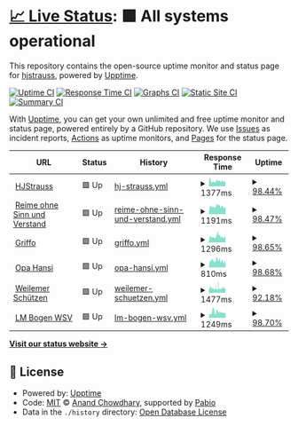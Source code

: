 # [📈 Live Status](https://hjstrauss.github.io/MonitorMySites): <!--live status--> **🟩 All systems operational**

This repository contains the open-source uptime monitor and status page for [hjstrauss](https://hjstrauss.github.io/MonitorMySites), powered by [Upptime](https://github.com/upptime/upptime).

[![Uptime CI](https://github.com/hjstrauss/MonitorMySites/workflows/Uptime%20CI/badge.svg)](https://github.com/hjstrauss/MonitorMySites/actions?query=workflow%3A%22Uptime+CI%22)
[![Response Time CI](https://github.com/hjstrauss/MonitorMySites/workflows/Response%20Time%20CI/badge.svg)](https://github.com/hjstrauss/MonitorMySites/actions?query=workflow%3A%22Response+Time+CI%22)
[![Graphs CI](https://github.com/hjstrauss/MonitorMySites/workflows/Graphs%20CI/badge.svg)](https://github.com/hjstrauss/MonitorMySites/actions?query=workflow%3A%22Graphs+CI%22)
[![Static Site CI](https://github.com/hjstrauss/MonitorMySites/workflows/Static%20Site%20CI/badge.svg)](https://github.com/hjstrauss/MonitorMySites/actions?query=workflow%3A%22Static+Site+CI%22)
[![Summary CI](https://github.com/hjstrauss/MonitorMySites/workflows/Summary%20CI/badge.svg)](https://github.com/hjstrauss/MonitorMySites/actions?query=workflow%3A%22Summary+CI%22)

With [Upptime](https://upptime.js.org), you can get your own unlimited and free uptime monitor and status page, powered entirely by a GitHub repository. We use [Issues](https://github.com/hjstrauss/MonitorMySites/issues) as incident reports, [Actions](https://github.com/hjstrauss/MonitorMySites/actions) as uptime monitors, and [Pages](https://hjstrauss.github.io/MonitorMySites) for the status page.

<!--start: status pages-->
<!-- This summary is generated by Upptime (https://github.com/upptime/upptime) -->
<!-- Do not edit this manually, your changes will be overwritten -->
<!-- prettier-ignore -->
| URL | Status | History | Response Time | Uptime |
| --- | ------ | ------- | ------------- | ------ |
| <img alt="" src="https://icons.duckduckgo.com/ip3/www.hjstrauss.de.ico" height="13"> [HJStrauss](https://www.hjstrauss.de) | 🟩 Up | [hj-strauss.yml](https://github.com/hjstrauss/MonitorMySites/commits/HEAD/history/hj-strauss.yml) | <details><summary><img alt="Response time graph" src="./graphs/hj-strauss/response-time-week.png" height="20"> 1377ms</summary><br><a href="https://hjstrauss.github.io/MonitorMySites/history/hj-strauss"><img alt="Response time 1585" src="https://img.shields.io/endpoint?url=https%3A%2F%2Fraw.githubusercontent.com%2Fhjstrauss%2FMonitorMySites%2FHEAD%2Fapi%2Fhj-strauss%2Fresponse-time.json"></a><br><a href="https://hjstrauss.github.io/MonitorMySites/history/hj-strauss"><img alt="24-hour response time 1314" src="https://img.shields.io/endpoint?url=https%3A%2F%2Fraw.githubusercontent.com%2Fhjstrauss%2FMonitorMySites%2FHEAD%2Fapi%2Fhj-strauss%2Fresponse-time-day.json"></a><br><a href="https://hjstrauss.github.io/MonitorMySites/history/hj-strauss"><img alt="7-day response time 1377" src="https://img.shields.io/endpoint?url=https%3A%2F%2Fraw.githubusercontent.com%2Fhjstrauss%2FMonitorMySites%2FHEAD%2Fapi%2Fhj-strauss%2Fresponse-time-week.json"></a><br><a href="https://hjstrauss.github.io/MonitorMySites/history/hj-strauss"><img alt="30-day response time 1529" src="https://img.shields.io/endpoint?url=https%3A%2F%2Fraw.githubusercontent.com%2Fhjstrauss%2FMonitorMySites%2FHEAD%2Fapi%2Fhj-strauss%2Fresponse-time-month.json"></a><br><a href="https://hjstrauss.github.io/MonitorMySites/history/hj-strauss"><img alt="1-year response time 1613" src="https://img.shields.io/endpoint?url=https%3A%2F%2Fraw.githubusercontent.com%2Fhjstrauss%2FMonitorMySites%2FHEAD%2Fapi%2Fhj-strauss%2Fresponse-time-year.json"></a></details> | <details><summary><a href="https://hjstrauss.github.io/MonitorMySites/history/hj-strauss">98.44%</a></summary><a href="https://hjstrauss.github.io/MonitorMySites/history/hj-strauss"><img alt="All-time uptime 98.81%" src="https://img.shields.io/endpoint?url=https%3A%2F%2Fraw.githubusercontent.com%2Fhjstrauss%2FMonitorMySites%2FHEAD%2Fapi%2Fhj-strauss%2Fuptime.json"></a><br><a href="https://hjstrauss.github.io/MonitorMySites/history/hj-strauss"><img alt="24-hour uptime 98.73%" src="https://img.shields.io/endpoint?url=https%3A%2F%2Fraw.githubusercontent.com%2Fhjstrauss%2FMonitorMySites%2FHEAD%2Fapi%2Fhj-strauss%2Fuptime-day.json"></a><br><a href="https://hjstrauss.github.io/MonitorMySites/history/hj-strauss"><img alt="7-day uptime 98.44%" src="https://img.shields.io/endpoint?url=https%3A%2F%2Fraw.githubusercontent.com%2Fhjstrauss%2FMonitorMySites%2FHEAD%2Fapi%2Fhj-strauss%2Fuptime-week.json"></a><br><a href="https://hjstrauss.github.io/MonitorMySites/history/hj-strauss"><img alt="30-day uptime 92.95%" src="https://img.shields.io/endpoint?url=https%3A%2F%2Fraw.githubusercontent.com%2Fhjstrauss%2FMonitorMySites%2FHEAD%2Fapi%2Fhj-strauss%2Fuptime-month.json"></a><br><a href="https://hjstrauss.github.io/MonitorMySites/history/hj-strauss"><img alt="1-year uptime 98.02%" src="https://img.shields.io/endpoint?url=https%3A%2F%2Fraw.githubusercontent.com%2Fhjstrauss%2FMonitorMySites%2FHEAD%2Fapi%2Fhj-strauss%2Fuptime-year.json"></a></details>
| <img alt="" src="https://icons.duckduckgo.com/ip3/www.reimeohnesinnundverstand.de.ico" height="13"> [Reime ohne Sinn und Verstand](https://www.reimeohnesinnundverstand.de) | 🟩 Up | [reime-ohne-sinn-und-verstand.yml](https://github.com/hjstrauss/MonitorMySites/commits/HEAD/history/reime-ohne-sinn-und-verstand.yml) | <details><summary><img alt="Response time graph" src="./graphs/reime-ohne-sinn-und-verstand/response-time-week.png" height="20"> 1191ms</summary><br><a href="https://hjstrauss.github.io/MonitorMySites/history/reime-ohne-sinn-und-verstand"><img alt="Response time 1874" src="https://img.shields.io/endpoint?url=https%3A%2F%2Fraw.githubusercontent.com%2Fhjstrauss%2FMonitorMySites%2FHEAD%2Fapi%2Freime-ohne-sinn-und-verstand%2Fresponse-time.json"></a><br><a href="https://hjstrauss.github.io/MonitorMySites/history/reime-ohne-sinn-und-verstand"><img alt="24-hour response time 1114" src="https://img.shields.io/endpoint?url=https%3A%2F%2Fraw.githubusercontent.com%2Fhjstrauss%2FMonitorMySites%2FHEAD%2Fapi%2Freime-ohne-sinn-und-verstand%2Fresponse-time-day.json"></a><br><a href="https://hjstrauss.github.io/MonitorMySites/history/reime-ohne-sinn-und-verstand"><img alt="7-day response time 1191" src="https://img.shields.io/endpoint?url=https%3A%2F%2Fraw.githubusercontent.com%2Fhjstrauss%2FMonitorMySites%2FHEAD%2Fapi%2Freime-ohne-sinn-und-verstand%2Fresponse-time-week.json"></a><br><a href="https://hjstrauss.github.io/MonitorMySites/history/reime-ohne-sinn-und-verstand"><img alt="30-day response time 1301" src="https://img.shields.io/endpoint?url=https%3A%2F%2Fraw.githubusercontent.com%2Fhjstrauss%2FMonitorMySites%2FHEAD%2Fapi%2Freime-ohne-sinn-und-verstand%2Fresponse-time-month.json"></a><br><a href="https://hjstrauss.github.io/MonitorMySites/history/reime-ohne-sinn-und-verstand"><img alt="1-year response time 1908" src="https://img.shields.io/endpoint?url=https%3A%2F%2Fraw.githubusercontent.com%2Fhjstrauss%2FMonitorMySites%2FHEAD%2Fapi%2Freime-ohne-sinn-und-verstand%2Fresponse-time-year.json"></a></details> | <details><summary><a href="https://hjstrauss.github.io/MonitorMySites/history/reime-ohne-sinn-und-verstand">98.47%</a></summary><a href="https://hjstrauss.github.io/MonitorMySites/history/reime-ohne-sinn-und-verstand"><img alt="All-time uptime 98.80%" src="https://img.shields.io/endpoint?url=https%3A%2F%2Fraw.githubusercontent.com%2Fhjstrauss%2FMonitorMySites%2FHEAD%2Fapi%2Freime-ohne-sinn-und-verstand%2Fuptime.json"></a><br><a href="https://hjstrauss.github.io/MonitorMySites/history/reime-ohne-sinn-und-verstand"><img alt="24-hour uptime 98.77%" src="https://img.shields.io/endpoint?url=https%3A%2F%2Fraw.githubusercontent.com%2Fhjstrauss%2FMonitorMySites%2FHEAD%2Fapi%2Freime-ohne-sinn-und-verstand%2Fuptime-day.json"></a><br><a href="https://hjstrauss.github.io/MonitorMySites/history/reime-ohne-sinn-und-verstand"><img alt="7-day uptime 98.47%" src="https://img.shields.io/endpoint?url=https%3A%2F%2Fraw.githubusercontent.com%2Fhjstrauss%2FMonitorMySites%2FHEAD%2Fapi%2Freime-ohne-sinn-und-verstand%2Fuptime-week.json"></a><br><a href="https://hjstrauss.github.io/MonitorMySites/history/reime-ohne-sinn-und-verstand"><img alt="30-day uptime 92.73%" src="https://img.shields.io/endpoint?url=https%3A%2F%2Fraw.githubusercontent.com%2Fhjstrauss%2FMonitorMySites%2FHEAD%2Fapi%2Freime-ohne-sinn-und-verstand%2Fuptime-month.json"></a><br><a href="https://hjstrauss.github.io/MonitorMySites/history/reime-ohne-sinn-und-verstand"><img alt="1-year uptime 97.99%" src="https://img.shields.io/endpoint?url=https%3A%2F%2Fraw.githubusercontent.com%2Fhjstrauss%2FMonitorMySites%2FHEAD%2Fapi%2Freime-ohne-sinn-und-verstand%2Fuptime-year.json"></a></details>
| <img alt="" src="https://icons.duckduckgo.com/ip3/www.griffo.de.ico" height="13"> [Griffo](https://www.griffo.de) | 🟩 Up | [griffo.yml](https://github.com/hjstrauss/MonitorMySites/commits/HEAD/history/griffo.yml) | <details><summary><img alt="Response time graph" src="./graphs/griffo/response-time-week.png" height="20"> 1296ms</summary><br><a href="https://hjstrauss.github.io/MonitorMySites/history/griffo"><img alt="Response time 1387" src="https://img.shields.io/endpoint?url=https%3A%2F%2Fraw.githubusercontent.com%2Fhjstrauss%2FMonitorMySites%2FHEAD%2Fapi%2Fgriffo%2Fresponse-time.json"></a><br><a href="https://hjstrauss.github.io/MonitorMySites/history/griffo"><img alt="24-hour response time 1461" src="https://img.shields.io/endpoint?url=https%3A%2F%2Fraw.githubusercontent.com%2Fhjstrauss%2FMonitorMySites%2FHEAD%2Fapi%2Fgriffo%2Fresponse-time-day.json"></a><br><a href="https://hjstrauss.github.io/MonitorMySites/history/griffo"><img alt="7-day response time 1296" src="https://img.shields.io/endpoint?url=https%3A%2F%2Fraw.githubusercontent.com%2Fhjstrauss%2FMonitorMySites%2FHEAD%2Fapi%2Fgriffo%2Fresponse-time-week.json"></a><br><a href="https://hjstrauss.github.io/MonitorMySites/history/griffo"><img alt="30-day response time 1243" src="https://img.shields.io/endpoint?url=https%3A%2F%2Fraw.githubusercontent.com%2Fhjstrauss%2FMonitorMySites%2FHEAD%2Fapi%2Fgriffo%2Fresponse-time-month.json"></a><br><a href="https://hjstrauss.github.io/MonitorMySites/history/griffo"><img alt="1-year response time 1390" src="https://img.shields.io/endpoint?url=https%3A%2F%2Fraw.githubusercontent.com%2Fhjstrauss%2FMonitorMySites%2FHEAD%2Fapi%2Fgriffo%2Fresponse-time-year.json"></a></details> | <details><summary><a href="https://hjstrauss.github.io/MonitorMySites/history/griffo">98.65%</a></summary><a href="https://hjstrauss.github.io/MonitorMySites/history/griffo"><img alt="All-time uptime 98.86%" src="https://img.shields.io/endpoint?url=https%3A%2F%2Fraw.githubusercontent.com%2Fhjstrauss%2FMonitorMySites%2FHEAD%2Fapi%2Fgriffo%2Fuptime.json"></a><br><a href="https://hjstrauss.github.io/MonitorMySites/history/griffo"><img alt="24-hour uptime 98.80%" src="https://img.shields.io/endpoint?url=https%3A%2F%2Fraw.githubusercontent.com%2Fhjstrauss%2FMonitorMySites%2FHEAD%2Fapi%2Fgriffo%2Fuptime-day.json"></a><br><a href="https://hjstrauss.github.io/MonitorMySites/history/griffo"><img alt="7-day uptime 98.65%" src="https://img.shields.io/endpoint?url=https%3A%2F%2Fraw.githubusercontent.com%2Fhjstrauss%2FMonitorMySites%2FHEAD%2Fapi%2Fgriffo%2Fuptime-week.json"></a><br><a href="https://hjstrauss.github.io/MonitorMySites/history/griffo"><img alt="30-day uptime 92.81%" src="https://img.shields.io/endpoint?url=https%3A%2F%2Fraw.githubusercontent.com%2Fhjstrauss%2FMonitorMySites%2FHEAD%2Fapi%2Fgriffo%2Fuptime-month.json"></a><br><a href="https://hjstrauss.github.io/MonitorMySites/history/griffo"><img alt="1-year uptime 98.09%" src="https://img.shields.io/endpoint?url=https%3A%2F%2Fraw.githubusercontent.com%2Fhjstrauss%2FMonitorMySites%2FHEAD%2Fapi%2Fgriffo%2Fuptime-year.json"></a></details>
| <img alt="" src="https://icons.duckduckgo.com/ip3/www.opahansi.de.ico" height="13"> [Opa Hansi](https://www.opahansi.de) | 🟩 Up | [opa-hansi.yml](https://github.com/hjstrauss/MonitorMySites/commits/HEAD/history/opa-hansi.yml) | <details><summary><img alt="Response time graph" src="./graphs/opa-hansi/response-time-week.png" height="20"> 810ms</summary><br><a href="https://hjstrauss.github.io/MonitorMySites/history/opa-hansi"><img alt="Response time 784" src="https://img.shields.io/endpoint?url=https%3A%2F%2Fraw.githubusercontent.com%2Fhjstrauss%2FMonitorMySites%2FHEAD%2Fapi%2Fopa-hansi%2Fresponse-time.json"></a><br><a href="https://hjstrauss.github.io/MonitorMySites/history/opa-hansi"><img alt="24-hour response time 715" src="https://img.shields.io/endpoint?url=https%3A%2F%2Fraw.githubusercontent.com%2Fhjstrauss%2FMonitorMySites%2FHEAD%2Fapi%2Fopa-hansi%2Fresponse-time-day.json"></a><br><a href="https://hjstrauss.github.io/MonitorMySites/history/opa-hansi"><img alt="7-day response time 810" src="https://img.shields.io/endpoint?url=https%3A%2F%2Fraw.githubusercontent.com%2Fhjstrauss%2FMonitorMySites%2FHEAD%2Fapi%2Fopa-hansi%2Fresponse-time-week.json"></a><br><a href="https://hjstrauss.github.io/MonitorMySites/history/opa-hansi"><img alt="30-day response time 803" src="https://img.shields.io/endpoint?url=https%3A%2F%2Fraw.githubusercontent.com%2Fhjstrauss%2FMonitorMySites%2FHEAD%2Fapi%2Fopa-hansi%2Fresponse-time-month.json"></a><br><a href="https://hjstrauss.github.io/MonitorMySites/history/opa-hansi"><img alt="1-year response time 790" src="https://img.shields.io/endpoint?url=https%3A%2F%2Fraw.githubusercontent.com%2Fhjstrauss%2FMonitorMySites%2FHEAD%2Fapi%2Fopa-hansi%2Fresponse-time-year.json"></a></details> | <details><summary><a href="https://hjstrauss.github.io/MonitorMySites/history/opa-hansi">98.68%</a></summary><a href="https://hjstrauss.github.io/MonitorMySites/history/opa-hansi"><img alt="All-time uptime 98.43%" src="https://img.shields.io/endpoint?url=https%3A%2F%2Fraw.githubusercontent.com%2Fhjstrauss%2FMonitorMySites%2FHEAD%2Fapi%2Fopa-hansi%2Fuptime.json"></a><br><a href="https://hjstrauss.github.io/MonitorMySites/history/opa-hansi"><img alt="24-hour uptime 98.83%" src="https://img.shields.io/endpoint?url=https%3A%2F%2Fraw.githubusercontent.com%2Fhjstrauss%2FMonitorMySites%2FHEAD%2Fapi%2Fopa-hansi%2Fuptime-day.json"></a><br><a href="https://hjstrauss.github.io/MonitorMySites/history/opa-hansi"><img alt="7-day uptime 98.68%" src="https://img.shields.io/endpoint?url=https%3A%2F%2Fraw.githubusercontent.com%2Fhjstrauss%2FMonitorMySites%2FHEAD%2Fapi%2Fopa-hansi%2Fuptime-week.json"></a><br><a href="https://hjstrauss.github.io/MonitorMySites/history/opa-hansi"><img alt="30-day uptime 92.82%" src="https://img.shields.io/endpoint?url=https%3A%2F%2Fraw.githubusercontent.com%2Fhjstrauss%2FMonitorMySites%2FHEAD%2Fapi%2Fopa-hansi%2Fuptime-month.json"></a><br><a href="https://hjstrauss.github.io/MonitorMySites/history/opa-hansi"><img alt="1-year uptime 98.09%" src="https://img.shields.io/endpoint?url=https%3A%2F%2Fraw.githubusercontent.com%2Fhjstrauss%2FMonitorMySites%2FHEAD%2Fapi%2Fopa-hansi%2Fuptime-year.json"></a></details>
| <img alt="" src="https://icons.duckduckgo.com/ip3/www.weilemer-schuetzen.de.ico" height="13"> [Weilemer Schützen](https://www.weilemer-schuetzen.de) | 🟩 Up | [weilemer-schuetzen.yml](https://github.com/hjstrauss/MonitorMySites/commits/HEAD/history/weilemer-schuetzen.yml) | <details><summary><img alt="Response time graph" src="./graphs/weilemer-schuetzen/response-time-week.png" height="20"> 1477ms</summary><br><a href="https://hjstrauss.github.io/MonitorMySites/history/weilemer-schuetzen"><img alt="Response time 1773" src="https://img.shields.io/endpoint?url=https%3A%2F%2Fraw.githubusercontent.com%2Fhjstrauss%2FMonitorMySites%2FHEAD%2Fapi%2Fweilemer-schuetzen%2Fresponse-time.json"></a><br><a href="https://hjstrauss.github.io/MonitorMySites/history/weilemer-schuetzen"><img alt="24-hour response time 1471" src="https://img.shields.io/endpoint?url=https%3A%2F%2Fraw.githubusercontent.com%2Fhjstrauss%2FMonitorMySites%2FHEAD%2Fapi%2Fweilemer-schuetzen%2Fresponse-time-day.json"></a><br><a href="https://hjstrauss.github.io/MonitorMySites/history/weilemer-schuetzen"><img alt="7-day response time 1477" src="https://img.shields.io/endpoint?url=https%3A%2F%2Fraw.githubusercontent.com%2Fhjstrauss%2FMonitorMySites%2FHEAD%2Fapi%2Fweilemer-schuetzen%2Fresponse-time-week.json"></a><br><a href="https://hjstrauss.github.io/MonitorMySites/history/weilemer-schuetzen"><img alt="30-day response time 1406" src="https://img.shields.io/endpoint?url=https%3A%2F%2Fraw.githubusercontent.com%2Fhjstrauss%2FMonitorMySites%2FHEAD%2Fapi%2Fweilemer-schuetzen%2Fresponse-time-month.json"></a><br><a href="https://hjstrauss.github.io/MonitorMySites/history/weilemer-schuetzen"><img alt="1-year response time 1741" src="https://img.shields.io/endpoint?url=https%3A%2F%2Fraw.githubusercontent.com%2Fhjstrauss%2FMonitorMySites%2FHEAD%2Fapi%2Fweilemer-schuetzen%2Fresponse-time-year.json"></a></details> | <details><summary><a href="https://hjstrauss.github.io/MonitorMySites/history/weilemer-schuetzen">92.18%</a></summary><a href="https://hjstrauss.github.io/MonitorMySites/history/weilemer-schuetzen"><img alt="All-time uptime 99.56%" src="https://img.shields.io/endpoint?url=https%3A%2F%2Fraw.githubusercontent.com%2Fhjstrauss%2FMonitorMySites%2FHEAD%2Fapi%2Fweilemer-schuetzen%2Fuptime.json"></a><br><a href="https://hjstrauss.github.io/MonitorMySites/history/weilemer-schuetzen"><img alt="24-hour uptime 92.94%" src="https://img.shields.io/endpoint?url=https%3A%2F%2Fraw.githubusercontent.com%2Fhjstrauss%2FMonitorMySites%2FHEAD%2Fapi%2Fweilemer-schuetzen%2Fuptime-day.json"></a><br><a href="https://hjstrauss.github.io/MonitorMySites/history/weilemer-schuetzen"><img alt="7-day uptime 92.18%" src="https://img.shields.io/endpoint?url=https%3A%2F%2Fraw.githubusercontent.com%2Fhjstrauss%2FMonitorMySites%2FHEAD%2Fapi%2Fweilemer-schuetzen%2Fuptime-week.json"></a><br><a href="https://hjstrauss.github.io/MonitorMySites/history/weilemer-schuetzen"><img alt="30-day uptime 93.62%" src="https://img.shields.io/endpoint?url=https%3A%2F%2Fraw.githubusercontent.com%2Fhjstrauss%2FMonitorMySites%2FHEAD%2Fapi%2Fweilemer-schuetzen%2Fuptime-month.json"></a><br><a href="https://hjstrauss.github.io/MonitorMySites/history/weilemer-schuetzen"><img alt="1-year uptime 99.47%" src="https://img.shields.io/endpoint?url=https%3A%2F%2Fraw.githubusercontent.com%2Fhjstrauss%2FMonitorMySites%2FHEAD%2Fapi%2Fweilemer-schuetzen%2Fuptime-year.json"></a></details>
| <img alt="" src="https://icons.duckduckgo.com/ip3/www.lmbogenwsv.de.ico" height="13"> [LM Bogen WSV](https://www.lmbogenwsv.de) | 🟩 Up | [lm-bogen-wsv.yml](https://github.com/hjstrauss/MonitorMySites/commits/HEAD/history/lm-bogen-wsv.yml) | <details><summary><img alt="Response time graph" src="./graphs/lm-bogen-wsv/response-time-week.png" height="20"> 1249ms</summary><br><a href="https://hjstrauss.github.io/MonitorMySites/history/lm-bogen-wsv"><img alt="Response time 1372" src="https://img.shields.io/endpoint?url=https%3A%2F%2Fraw.githubusercontent.com%2Fhjstrauss%2FMonitorMySites%2FHEAD%2Fapi%2Flm-bogen-wsv%2Fresponse-time.json"></a><br><a href="https://hjstrauss.github.io/MonitorMySites/history/lm-bogen-wsv"><img alt="24-hour response time 1277" src="https://img.shields.io/endpoint?url=https%3A%2F%2Fraw.githubusercontent.com%2Fhjstrauss%2FMonitorMySites%2FHEAD%2Fapi%2Flm-bogen-wsv%2Fresponse-time-day.json"></a><br><a href="https://hjstrauss.github.io/MonitorMySites/history/lm-bogen-wsv"><img alt="7-day response time 1249" src="https://img.shields.io/endpoint?url=https%3A%2F%2Fraw.githubusercontent.com%2Fhjstrauss%2FMonitorMySites%2FHEAD%2Fapi%2Flm-bogen-wsv%2Fresponse-time-week.json"></a><br><a href="https://hjstrauss.github.io/MonitorMySites/history/lm-bogen-wsv"><img alt="30-day response time 1192" src="https://img.shields.io/endpoint?url=https%3A%2F%2Fraw.githubusercontent.com%2Fhjstrauss%2FMonitorMySites%2FHEAD%2Fapi%2Flm-bogen-wsv%2Fresponse-time-month.json"></a><br><a href="https://hjstrauss.github.io/MonitorMySites/history/lm-bogen-wsv"><img alt="1-year response time 1377" src="https://img.shields.io/endpoint?url=https%3A%2F%2Fraw.githubusercontent.com%2Fhjstrauss%2FMonitorMySites%2FHEAD%2Fapi%2Flm-bogen-wsv%2Fresponse-time-year.json"></a></details> | <details><summary><a href="https://hjstrauss.github.io/MonitorMySites/history/lm-bogen-wsv">98.70%</a></summary><a href="https://hjstrauss.github.io/MonitorMySites/history/lm-bogen-wsv"><img alt="All-time uptime 98.86%" src="https://img.shields.io/endpoint?url=https%3A%2F%2Fraw.githubusercontent.com%2Fhjstrauss%2FMonitorMySites%2FHEAD%2Fapi%2Flm-bogen-wsv%2Fuptime.json"></a><br><a href="https://hjstrauss.github.io/MonitorMySites/history/lm-bogen-wsv"><img alt="24-hour uptime 98.87%" src="https://img.shields.io/endpoint?url=https%3A%2F%2Fraw.githubusercontent.com%2Fhjstrauss%2FMonitorMySites%2FHEAD%2Fapi%2Flm-bogen-wsv%2Fuptime-day.json"></a><br><a href="https://hjstrauss.github.io/MonitorMySites/history/lm-bogen-wsv"><img alt="7-day uptime 98.70%" src="https://img.shields.io/endpoint?url=https%3A%2F%2Fraw.githubusercontent.com%2Fhjstrauss%2FMonitorMySites%2FHEAD%2Fapi%2Flm-bogen-wsv%2Fuptime-week.json"></a><br><a href="https://hjstrauss.github.io/MonitorMySites/history/lm-bogen-wsv"><img alt="30-day uptime 92.83%" src="https://img.shields.io/endpoint?url=https%3A%2F%2Fraw.githubusercontent.com%2Fhjstrauss%2FMonitorMySites%2FHEAD%2Fapi%2Flm-bogen-wsv%2Fuptime-month.json"></a><br><a href="https://hjstrauss.github.io/MonitorMySites/history/lm-bogen-wsv"><img alt="1-year uptime 98.09%" src="https://img.shields.io/endpoint?url=https%3A%2F%2Fraw.githubusercontent.com%2Fhjstrauss%2FMonitorMySites%2FHEAD%2Fapi%2Flm-bogen-wsv%2Fuptime-year.json"></a></details>

<!--end: status pages-->

[**Visit our status website →**](https://hjstrauss.github.io/MonitorMySites)

## 📄 License

- Powered by: [Upptime](https://github.com/upptime/upptime)
- Code: [MIT](./LICENSE) © [Anand Chowdhary](https://anandchowdhary.com), supported by [Pabio](https://pabio.com)
- Data in the `./history` directory: [Open Database License](https://opendatacommons.org/licenses/odbl/1-0/)
